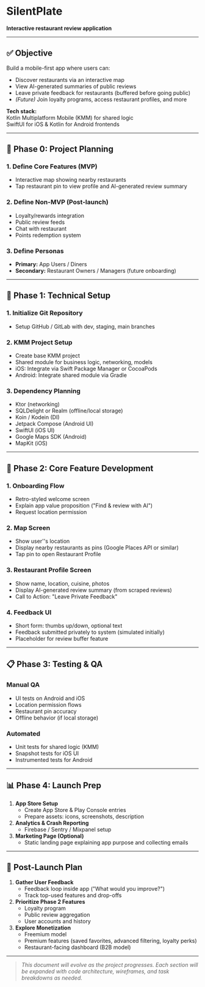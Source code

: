 # SilentPlate

**Interactive restaurant review application**

---

## ✅ Objective

Build a mobile-first app where users can:
- Discover restaurants via an interactive map
- View AI-generated summaries of public reviews
- Leave private feedback for restaurants (buffered before going public)
- *(Future)* Join loyalty programs, access restaurant profiles, and more

**Tech stack:**  
Kotlin Multiplatform Mobile (KMM) for shared logic  
SwiftUI for iOS & Kotlin for Android frontends

---

## 📅 Phase 0: Project Planning

### 1. Define Core Features (MVP)
- Interactive map showing nearby restaurants
- Tap restaurant pin to view profile and AI-generated review summary

### 2. Define Non-MVP (Post-launch)
- Loyalty/rewards integration
- Public review feeds
- Chat with restaurant
- Points redemption system

### 3. Define Personas
- **Primary:** App Users / Diners
- **Secondary:** Restaurant Owners / Managers (future onboarding)

---

## 🚀 Phase 1: Technical Setup

### 1. Initialize Git Repository
- Setup GitHub / GitLab with dev, staging, main branches

### 2. KMM Project Setup
- Create base KMM project
- Shared module for business logic, networking, models
- iOS: Integrate via Swift Package Manager or CocoaPods
- Android: Integrate shared module via Gradle

### 3. Dependency Planning
- Ktor (networking)
- SQLDelight or Realm (offline/local storage)
- Koin / Kodein (DI)
- Jetpack Compose (Android UI)
- SwiftUI (iOS UI)
- Google Maps SDK (Android)
- MapKit (iOS)

---

## 🔧 Phase 2: Core Feature Development

### 1. Onboarding Flow
- Retro-styled welcome screen
- Explain app value proposition ("Find & review with AI")
- Request location permission

### 2. Map Screen
- Show user''s location
- Display nearby restaurants as pins (Google Places API or similar)
- Tap pin to open Restaurant Profile

### 3. Restaurant Profile Screen
- Show name, location, cuisine, photos
- Display AI-generated review summary (from scraped reviews)
- Call to Action: "Leave Private Feedback"

### 4. Feedback UI
- Short form: thumbs up/down, optional text
- Feedback submitted privately to system (simulated initially)
- Placeholder for review buffer feature

---

## 📋 Phase 3: Testing & QA

### Manual QA
- UI tests on Android and iOS
- Location permission flows
- Restaurant pin accuracy
- Offline behavior (if local storage)

### Automated
- Unit tests for shared logic (KMM)
- Snapshot tests for iOS UI
- Instrumented tests for Android

---

## 📊 Phase 4: Launch Prep

1. **App Store Setup**
   - Create App Store & Play Console entries
   - Prepare assets: icons, screenshots, description
2. **Analytics & Crash Reporting**
   - Firebase / Sentry / Mixpanel setup
3. **Marketing Page (Optional)**
   - Static landing page explaining app purpose and collecting emails

---

## 🎉 Post-Launch Plan

1. **Gather User Feedback**
   - Feedback loop inside app ("What would you improve?")
   - Track top-used features and drop-offs
2. **Prioritize Phase 2 Features**
   - Loyalty program
   - Public review aggregation
   - User accounts and history
3. **Explore Monetization**
   - Freemium model
   - Premium features (saved favorites, advanced filtering, loyalty perks)
   - Restaurant-facing dashboard (B2B model)

---

> *This document will evolve as the project progresses. Each section will be expanded with code architecture, wireframes, and task breakdowns as needed.*
